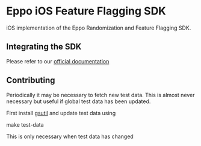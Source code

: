 # Eppo iOS Feature Flagging SDK

iOS implementation of the Eppo Randomization and Feature Flagging SDK.

## Integrating the SDK

Please refer to our [official documentation](https://docs.geteppo.com/feature-flags/sdks/client-sdks/ios/)

## Contributing

Periodically it may be necessary to fetch new test data. This is almost never necessary but useful if global test data has been updated.

First install [gsutil](https://cloud.google.com/storage/docs/gsutil_install) and update test data using

  make test-data

This is only necessary when test data has changed
